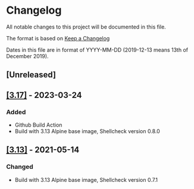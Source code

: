 # Changelog

All notable changes to this project will be documented in this file.

The format is based on [Keep a Changelog](https://keepachangelog.com/en/1.0.0/)

Dates in this file are in format of YYYY-MM-DD (2019-12-13 means 13th of December 2019).

## [Unreleased]

## [[3.17]](https://github.com/alastairhm/shellcheck/releases/tag/3.17) - 2023-03-24

### Added

* Github Build Action
* Build with 3.13 Alpine base image, Shellcheck version 0.8.0

## [[3.13]](https://github.com/alastairhm/shellcheck/releases/tag/3.13) - 2021-05-14

### Changed

* Build with 3.13 Alpine base image, Shellcheck version 0.7.1
